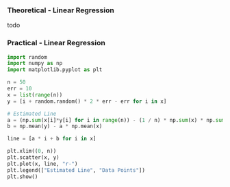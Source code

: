 ### Theoretical - Linear Regression

todo

### Practical - Linear Regression

```python
import random
import numpy as np
import matplotlib.pyplot as plt

n = 50
err = 10
x = list(range(n))
y = [i + random.random() * 2 * err - err for i in x]

# Estimated Line
a = (np.sum(x[i]*y[i] for i in range(n)) - (1 / n) * np.sum(x) * np.sum(y)) / (np.sum(i*i for i in x) - (1 / n) * (np.sum(x) ** 2))
b = np.mean(y) - a * np.mean(x)

line = [a * i + b for i in x]

plt.xlim((0, n))
plt.scatter(x, y)
plt.plot(x, line, "r-")
plt.legend(["Estimated Line", "Data Points"])
plt.show()
```
